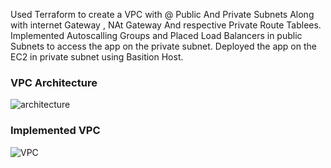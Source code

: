 Used Terraform to create a VPC with @ Public And Private Subnets Along with internet Gateway , NAt Gateway And respective Private Route Tablees.
Implemented Autoscalling Groups and Placed Load Balancers in public Subnets to access the app on the private subnet.
Deployed the app on the EC2 in private subnet using Basition Host.


### VPC Architecture
![architecture](https://github.com/user-attachments/assets/f00d71b8-3e5e-4e68-a5da-b5981249957d)
### Implemented VPC
![VPC](https://github.com/user-attachments/assets/74a21995-a715-4762-abcf-037b211a6ddb)
